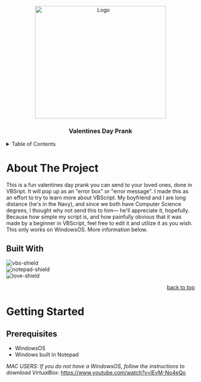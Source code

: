 <!-- PROJECT LOGO -->
<br />
  <div align="center">
  <a href="https://github.com/dannisse/Valentines-Day-Error-Message">
    <img src="https://upload-os-bbs.hoyolab.com/upload/2023/02/10/262711529/39ab1da0069dcc07ce8b6626c2694118_425492198571594007.jpg?x-oss-process=image/resize,s_1000/quality,q_80/auto-orient,0/interlace,1/format,jpg" alt="Logo" width="350" height="300">
  </a>
</div>
<h3 align="center">Valentines Day Prank</h3>
<a name="readme-top"></a>


<!-- TABLE OF CONTENTS -->
<details>
  <summary>Table of Contents</summary>
  <ol>
    <li>
      <a href="#about-the-project">About The Project</a>
      <ul>
        <li><a href="#built-with">Built With</a></li>
      </ul>
    </li>
    <li>
      <a href="#getting-started">Getting Started</a>
      <ul>
        <li><a href="#prerequisites">Prerequisites</a></li>
      </ul>
    </li>
  </ol>
</details>

<!-- ABOUT THE PROJECT -->
# About The Project
This is a fun valentines day prank you can send to your loved ones, done in VBSript. It will pop up as an "error box" or "error message". I made this as an effort to try to learn more about VBScript. My boyfriend and I are long distance (he's in the Navy), and since we both have Computer Science degrees, I thought why not send this to him— he'll appreciate it, hopefully. Because how simple my script is, and how painfully obvious that it was made by a beginner in VBScript, feel free to edit it and utilize it as you wish. This only works on WindowsOS. More information below. 

## Built With
![vbs-shield] <br>
![notepad-shield] <br>
![love-shield]

<p align="right"> <a href="#readme-top">back to top</a> </p>

# Getting Started
## Prerequisites
* WindowsOS
* Windows built in Notepad <br>

*MAC USERS: If you do not have a WindowsOS, follow the instructions to download VirtualBox:* 
https://www.youtube.com/watch?v=lEvM-No4eQo


<!-- MARKDOWN LINKS & IMAGES -->
[love-shield]: http://ForTheBadge.com/images/badges/built-with-love.svg
[vbs-shield]: https://img.shields.io/badge/Built%20with-VBScript-blue
[notepad-shield]: https://img.shields.io/badge/WindowsOS-Notepad-blue 
